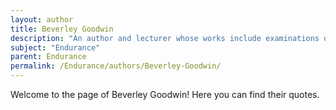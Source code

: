 ```yaml
---
layout: author
title: Beverley Goodwin
description: "An author and lecturer whose works include examinations of leadership in extreme conditions, referencing Shackleton's leadership style during the Endurance expedition."
subject: "Endurance"
parent: Endurance
permalink: /Endurance/authors/Beverley-Goodwin/
---
```


Welcome to the page of Beverley Goodwin! Here you can find their quotes.

